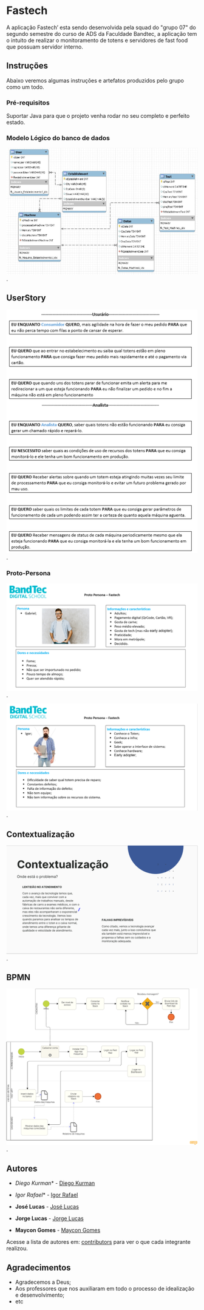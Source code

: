 # Fastech
A aplicação Fastech’ esta sendo desenvolvida pela squad do "grupo 07" do segundo semestre do curso de ADS da Faculdade Bandtec, a aplicação tem o intuito de realizar o monitoramento de totens e servidores de fast food que possuam servidor interno.

## Instruções
Abaixo veremos algumas instruções e artefatos produzidos pelo grupo como um todo.

### Pré-requisitos

Suportar Java para que o projeto venha rodar no seu completo e perfeito estado. 


### Modelo Lógico do banco de dados

![ Modelo lógico](https://github.com/BandTec/Fastech/blob/master/documenta%C3%A7%C3%A3o/Banco%20de%20dados/Modelagem%20L%C3%B3gica/3-modelo_l%C3%B3gico.jpeg).

## UserStory

![UserStory](https://github.com/BandTec/Fastech/blob/master/documenta%C3%A7%C3%A3o/UserStories/UserStory.PNG).


### Proto-Persona

![Proto-Persona](https://github.com/BandTec/Fastech/blob/master/documenta%C3%A7%C3%A3o/Proto-Persona/ProtoPersonaGabriel.PNG).


![Proto-Persona](https://github.com/BandTec/Fastech/blob/master/documenta%C3%A7%C3%A3o/Proto-Persona/ProtoPersonaIgor.PNG).


## Contextualização

![Proto-Persona](https://github.com/BandTec/Fastech/blob/master/documenta%C3%A7%C3%A3o/Apresenta%C3%A7%C3%A3o/Contextualizacao.PNG).


## BPMN
![Proto-Persona](https://github.com/BandTec/Fastech/blob/master/documenta%C3%A7%C3%A3o/BPMN/fastechBPMN%20Diagram.png).


## Autores

* *Diego Kurman** -  [Diego Kurman](https://github.com/diego-kurman)

* *Igor Rafael** - [Igor Rafael](https://github.com/igor-ferreira-bezerra)

* **José Lucas** - [José Lucas](https://github.com/jose-lucas-mq)

* **Jorge Lucas** - [Jorge Lucas](https://github.com/jorge-lsb)

* **Maycon Gomes** - [Maycon Gomes](https://github.com/mayconmaiabandtec)


Acesse a lista de autores em: [contributors](https://github.com/your/project/contributors) para ver o que cada integrante realizou.



## Agradecimentos

* Agradecemos a Deus;
* Aos professores que nos auxiliaram em todo o processo de idealização e desenvolvimento;
* etc
